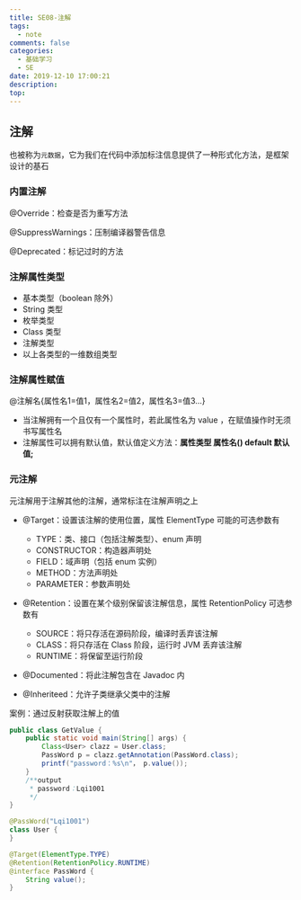 ```yaml
---
title: SE08-注解
tags:
  - note
comments: false
categories:
  - 基础学习
  - SE
date: 2019-12-10 17:00:21
description:
top:
---
```


## 注解

也被称为`元数据`，它为我们在代码中添加标注信息提供了一种形式化方法，是框架设计的基石

### 内置注解

@Override：检查是否为重写方法

@SuppressWarnings：压制编译器警告信息

@Deprecated：标记过时的方法


### 注解属性类型

* 基本类型（boolean 除外） 
* String 类型
* 枚举类型
* Class 类型
* 注解类型
* 以上各类型的一维数组类型

### 注解属性赋值

@注解名{属性名1=值1，属性名2=值2，属性名3=值3...}

* 当注解拥有一个且仅有一个属性时，若此属性名为 value ，在赋值操作时无须书写属性名
* 注解属性可以拥有默认值，默认值定义方法：**属性类型 属性名() default 默认值;**

### 元注解

元注解用于注解其他的注解，通常标注在注解声明之上

* @Target：设置该注解的使用位置，属性 ElementType
  可能的可选参数有
  * TYPE：类、接口（包括注解类型）、enum 声明
  * CONSTRUCTOR：构造器声明处
  * FIELD：域声明（包括 enum 实例）
  * METHOD：方法声明处
  * PARAMETER：参数声明处

* @Retention：设置在某个级别保留该注解信息，属性 RetentionPolicy
  可选参数有
  * SOURCE：将只存活在源码阶段，编译时丢弃该注解
  * CLASS：将只存活在 Class 阶段，运行时 JVM 丢弃该注解
  * RUNTIME：将保留至运行阶段

* @Documented：将此注解包含在 Javadoc 内

* @Inheriteed：允许子类继承父类中的注解

案例：通过反射获取注解上的值

```java
public class GetValue {
    public static void main(String[] args) {
        Class<User> clazz = User.class;
        PassWord p = clazz.getAnnotation(PassWord.class);
        printf("password：%s\n"， p.value());
    }
    /**output
     * password：Lqi1001
     */
}

@PassWord("Lqi1001")
class User {
}

@Target(ElementType.TYPE)
@Retention(RetentionPolicy.RUNTIME)
@interface PassWord {
    String value();
}
```

